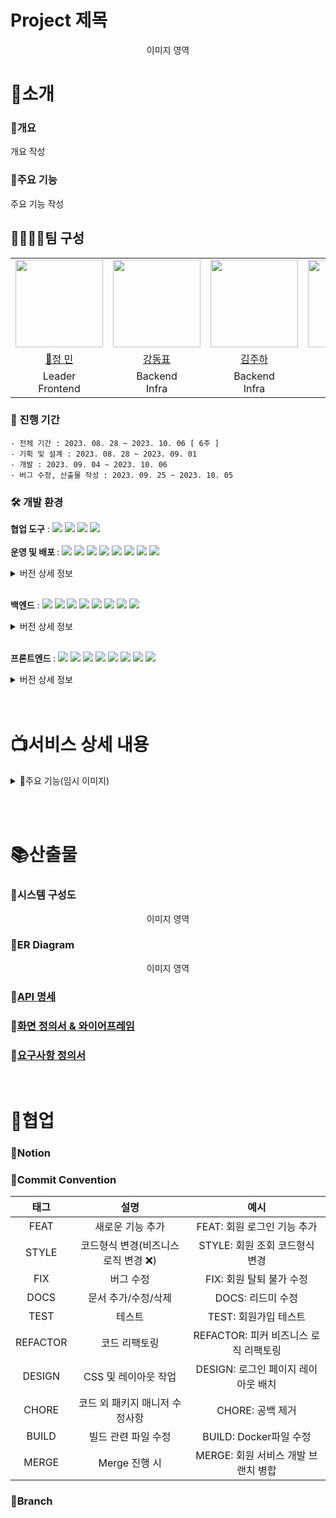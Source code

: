 # Project 제목
<p align="center">
이미지 영역
</p>

# 📌소개
### 📃개요 
개요 작성

### 📑주요 기능
주요 기능 작성

## 👨‍👨‍👧‍👧팀 구성

<table>
    <tr>
        <td height="140px" align="center"> <img src="https://avatars.githubusercontent.com/u/112797177?v=4" height="140px" width="140px" /> </td>
        <td height="140px" align="center">  <img src="https://avatars.githubusercontent.com/u/76652908?v=4" height="140px" width="140px" /> </td>
        <td height="140px" align="center">  <img src="https://avatars.githubusercontent.com/u/105307294?v=4" height="140px" width="140px" /> </td>
        <td height="140px" align="center">  <img src="https://avatars.githubusercontent.com/u/81186461?v=4" height="140px" width="140px" /> </td>
        <td height="140px" align="center"> <img src="https://avatars.githubusercontent.com/u/28944196?v=4" height="140px" width="140px" /> </td>
        <td height="140px" align="center">  <img src="https://avatars.githubusercontent.com/u/70866410?v=4" height="140px" width="140px" /> </td>
    </tr>
    <tr>
        <td align="center"> <a href="https://github.com/JeongMiiiin"> 👑정 민 </a></td>
        <td align="center"> <a href="https://github.com/97Kzone"> 강동표 </a></td>
        <td align="center"> <a href="https://github.com/Holdm2t1ght"> 김주하 </a> </td>
        <td align="center"> <a href="https://github.com/ParkSeYun98"> 박세윤 </a> </td>
        <td align="center"> <a href="https://github.com/xkagja2006"> 이지영 </a></td>
        <td align="center"> <a href="https://github.com/meoldae">전준영 </a></td>
    </tr>
    <tr>
        <td align="center">Leader <br/>Frontend </td>
        <td align="center">Backend <br/>Infra </td>
        <td align="center">Backend <br/>Infra </td>
        <td align="center">Backend </td>
        <td align="center">Frontend, Design </td>
        <td align="center">Backend <br/>Infra </td>
    </tr>
</table>

### 📅 진행 기간
```
- 전체 기간 : 2023. 08. 28 ~ 2023. 10. 06 [ 6주 ]
- 기획 및 설계 : 2023. 08. 28 ~ 2023. 09. 01
- 개발 : 2023. 09. 04 ~ 2023. 10. 06
- 버그 수정, 산출물 작성 : 2023. 09. 25 ~ 2023. 10. 05
```

### 🛠 개발 환경
<b>협업 도구</b> : <img src="https://img.shields.io/badge/Notion-000000?style=flat-square&logo=Notion&logoColor=white"/> <img src="https://img.shields.io/badge/Git-000000?style=flat-square&logo=git&logoColor=F05032"/> <img src="https://img.shields.io/badge/Jira-000000?style=flat-square&logo=jirasoftware&logoColor=0052CC"/> <img src="https://img.shields.io/badge/Gitlab-000000?style=flat-square&logo=gitlab&logoColor=FC6D26"/> <br/><br/>
<b>운영 및 배포 </b> : <img src="https://img.shields.io/badge/AWS EC2-000000?style=flat-square&logo=amazonec2&logoColor=FF9900"/> <img src="https://img.shields.io/badge/AWS RDS-000000?style=flat-square&logo=amazonrds&logoColor=527FFF"/> <img src="https://img.shields.io/badge/AWS S3-000000?style=flat-square&logo=amazons3&logoColor=569A31"/> <img src="https://img.shields.io/badge/Docker-000000?style=flat-square&logo=docker&logoColor=2496ED"/> <img src="https://img.shields.io/badge/Jenkins-000000?style=flat-square&logo=jenkins&logoColor=D24939"/> <img src="https://img.shields.io/badge/Nginx-000000?style=flat-square&logo=nginx&logoColor=009639"/> <img src="https://img.shields.io/badge/Prometheus-000000?style=flat-square&logo=prometheus&logoColor=E6522C"/> <img src="https://img.shields.io/badge/Grafana-000000?style=flat-square&logo=grafana&logoColor=F46800"/> 
<details>
<summary>버전 상세 정보</summary>

- ```Ubuntu``` : 20.04 LTS <br/>
- ```Jenkins``` : 2.417 <br/>
- ```Docker``` : 24.0.5 <br/>
- ```Nginx``` : 1.18.0 (Ubuntu) <br/>
- ```Prometheus``` : 1.9.13 <br/>
</details> <br/>

<b>백엔드</b> : <img src="https://img.shields.io/badge/Java-000000?style=flat-square&logo=java&logoColor=744e3b"/> <img src="https://img.shields.io/badge/Spring-000000?style=flat-square&logo=spring&logoColor=6DB33F"/> <img src="https://img.shields.io/badge/Springboot-000000?style=flat-square&logo=springboot&logoColor=6DB33F"/> <img src="https://img.shields.io/badge/Springsecurity-000000?style=flat-square&logo=springsecurity&logoColor=6DB33F"/> <img src="https://img.shields.io/badge/Redis-000000?style=flat-square&logo=redis&logoColor=DC382D"/> <img src="https://img.shields.io/badge/Gradle-000000?style=flat-square&logo=gradle&logoColor=02303A"/> <img src="https://img.shields.io/badge/MySQL-000000?style=flat-square&logo=mysql&logoColor=4479A1"/> <img src="https://img.shields.io/badge/JPA-000000?style=flat-square&logo=JPA&logoColor=DC382D"/>   

<details>
<summary>버전 상세 정보</summary>

- ```Java``` : OpenJDK 11.0.1 <br/>
- ```Spring``` : 5.3.29 <br/>
- ```Spring Boot``` : 2.7.14 <br/>
- ```Spring Security``` : 5.7.10 <br/>
- ```MySQL``` : 8.0.33 <br/>
- ```Gradle``` : 8.1.1 <br/>
- ```Redis``` : 7.2 <br/>
</details> <br/>

<b>프론트엔드</b> : <img src="https://img.shields.io/badge/HTML5-000000?style=flat-square&logo=html5&logoColor=E34F26"/> <img src="https://img.shields.io/badge/CSS-000000?style=flat-square&logo=css3&logoColor=1572B6"/> <img src="https://img.shields.io/badge/JavaScript-000000?style=flat-square&logo=javascript&logoColor=F7DF1E"/> <img src="https://img.shields.io/badge/React-000000?style=flat-square&logo=react&logoColor=61DAFB"/> <img src="https://img.shields.io/badge/Recoil-000000?style=flat-square&logo=recoil&logoColor=3578E5"/> <img src="https://img.shields.io/badge/PWA-000000?style=flat-square&logo=pwa&logoColor=5A0FC8"/> <img src="https://img.shields.io/badge/npm-000000?style=flat-square&logo=npm&logoColor=CB3837"/> <img src="https://img.shields.io/badge/Axios-000000?style=flat-square&logo=Axios&logoColor=5A29E4"/><br/>
<details>
<summary>버전 상세 정보</summary>

- ```Java Script``` : ES 6 <br/>
- ```React``` : 18.2.0 <br/>
- ```Recoil``` : 0.7.7 <br/>
- ```npm``` : 9.6.7 <br/>
- ```Axios``` : 1.4.0 <br/>
</details> <br/><br/>

# 📺서비스 상세 내용 
<details>
<summary> 📲주요 기능(임시 이미지)</summary>
<br/>

</details>

<br/><br/>

# 📚산출물
### 📗시스템 구성도
<p align="center">
이미지 영역
</p>

### 📘ER Diagram
<p align="center">
이미지 영역
</p>

### 📙[API 명세](#)

### 📒[화면 정의서 & 와이어프레임](#)

### 📕[요구사항 정의서](#)

<br/>

# 🤝협업
### 🔏Notion
<p align="center">

</p>

### 🔑Commit Convention 
|태그|설명|예시|
|:--:|:--:|:--:|
|FEAT|새로운 기능 추가|FEAT: 회원 로그인 기능 추가|
|STYLE|코드형식 변경(비즈니스 로직 변경 ❌)|STYLE: 회원 조회 코드형식 변경|
|FIX|버그 수정|FIX: 회원 탈퇴 불가 수정|
|DOCS|문서 추가/수정/삭제|DOCS: 리드미 수정|
|TEST|테스트|TEST: 회원가입 테스트|
|REFACTOR|코드 리팩토링|REFACTOR: 피커 비즈니스 로직 리팩토링|
|DESIGN| CSS 및 레이아웃 작업 | DESIGN: 로그인 페이지 레이아웃 배치|
|CHORE|코드 외 패키지 매니저 수정사항|CHORE: 공백 제거|
|BUILD|빌드 관련 파일 수정|BUILD: Docker파일 수정|
|MERGE|Merge 진행 시|MERGE: 회원 서비스 개발 브랜치 병합|


### 🔑Branch
 
